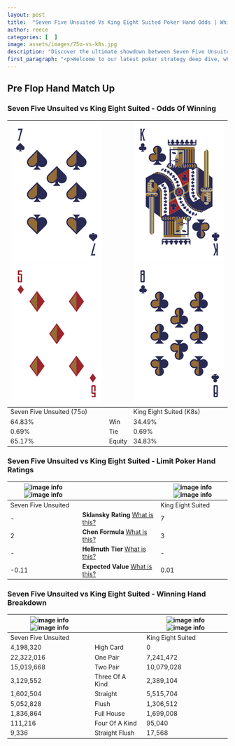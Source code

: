 ```yaml
---
layout: post
title:  "Seven Five Unsuited Vs King Eight Suited Poker Hand Odds | Which Is The Better Hand In Poker? A Complete Guide"
author: reece
categories: [  ]
image: assets/images/75o-vs-k8s.jpg
description: "Discover the ultimate showdown between Seven Five Unsuited and King Eight Suited in poker! Uncover the odds, strategies, and scenarios where one hand triumphs over the other. Get ready to up your poker game with this thrilling analysis."
first_paragraph: "<p>Welcome to our latest poker strategy deep dive, where we're pitting two distinct hands against each other in a high-stakes showdown: Seven Five Unsuited vs King Eight Suited.</p><p>In the dynamic world of poker, every decision counts, and knowing which hand holds the upper hand is key to your success at the table.</p><p>In this article, we'll dissect these two hands, explore the scenarios where one dominates the other, and equip you with the knowledge to make strategic choices that can tip the odds in your favor.</p><p>Get ready to unravel the intriguing dynamics of these poker hands and elevate your game to new heights.</p>"
---
```




[comment]: # (sp0)

## Pre Flop Hand Match Up

<div class="table hand-ratings" markdown="1"> 



### Seven Five Unsuited vs King Eight Suited - Odds Of Winning


    
| ![image info](assets/images/hand1/7.png) ![image info](assets/images/hand1/5o.png) |  | ![image info](assets/images/hand2/k.png) ![image info](assets/images/hand2/8.png) |
| -------- | -------- | -------- |
| Seven Five Unsuited (75o) |  | King Eight Suited (K8s) |
| 64.83% | Win | 34.49% |
| 0.69% | Tie | 0.69% |
| 65.17% | Equity | 34.83% |




[comment]: # (sp1)



### Seven Five Unsuited vs King Eight Suited - Limit Poker Hand Ratings


    
| ![image info](https://www.riverpairs.com/assets/images/hand1/7.png) ![image info](https://www.riverpairs.com/assets/images/hand1/5o.png) |  | ![image info](https://www.riverpairs.com/assets/images/hand2/k.png) ![image info](https://www.riverpairs.com/assets/images/hand2/8.png) |
| -------- | -------- | -------- |
| Seven Five Unsuited |  | King Eight Suited |
| - | **Sklansky Rating** [What is this?](/sklansky-rating-explained) | 7 |
| 2 | **Chen Formula** [What is this?](/chen-formula-explained) | 3 |
| - | **Hellmuth Tier** [What is this?](/Hellmuth-tier-explained) | - |
| -0.11 | **Expected Value** [What is this?](/expected-value-explained) | 0.01 |




[comment]: # (sp2)



### Seven Five Unsuited vs King Eight Suited - Winning Hand Breakdown


    
| ![image info](https://www.riverpairs.com/assets/images/hand1/7.png) ![image info](https://www.riverpairs.com/assets/images/hand1/5o.png) |  | ![image info](https://www.riverpairs.com/assets/images/hand2/k.png) ![image info](https://www.riverpairs.com/assets/images/hand2/8.png) |
| -------- | -------- | -------- |
| Seven Five Unsuited |  | King Eight Suited |
| 4,198,320 | High Card | 0 |
| 22,322,016 | One Pair | 7,241,472 |
| 15,019,668 | Two Pair | 10,079,028 |
| 3,129,552 | Three Of A Kind | 2,389,104 |
| 1,602,504 | Straight | 5,515,704 |
| 5,052,828 | Flush | 1,306,512 |
| 1,836,864 | Full House | 1,699,008 |
| 111,216 | Four Of A Kind | 95,040 |
| 9,336 | Straight Flush | 17,568 |




[comment]: # (sp3)



</div>

[comment]: # (sp4)



[comment]: # (sp5)

